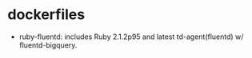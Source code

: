 dockerfiles
===========

- ruby-fluentd: includes Ruby 2.1.2p95 and latest td-agent(fluentd) w/ fluentd-bigquery.

